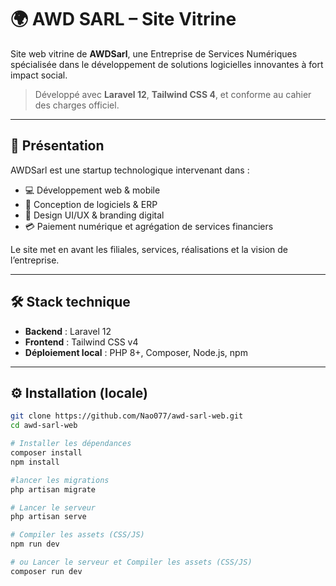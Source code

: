 # 🌍 AWD SARL – Site Vitrine

Site web vitrine de **AWDSarl**, une Entreprise de Services Numériques spécialisée dans le développement de solutions logicielles innovantes à fort impact social.

> Développé avec **Laravel 12**, **Tailwind CSS 4**, et conforme au cahier des charges officiel.

---

## 📌 Présentation

AWDSarl est une startup technologique intervenant dans :

- 💻 Développement web & mobile
- 🧩 Conception de logiciels & ERP
- 🎨 Design UI/UX & branding digital
- 💳 Paiement numérique et agrégation de services financiers

Le site met en avant les filiales, services, réalisations et la vision de l’entreprise.

---

## 🛠️ Stack technique

- **Backend** : Laravel 12
- **Frontend** : Tailwind CSS v4
- **Déploiement local** : PHP 8+, Composer, Node.js, npm

---

## ⚙️ Installation (locale)

```bash
git clone https://github.com/Nao077/awd-sarl-web.git
cd awd-sarl-web

# Installer les dépendances
composer install
npm install

#lancer les migrations
php artisan migrate

# Lancer le serveur
php artisan serve

# Compiler les assets (CSS/JS)
npm run dev

# ou Lancer le serveur et Compiler les assets (CSS/JS)
composer run dev
